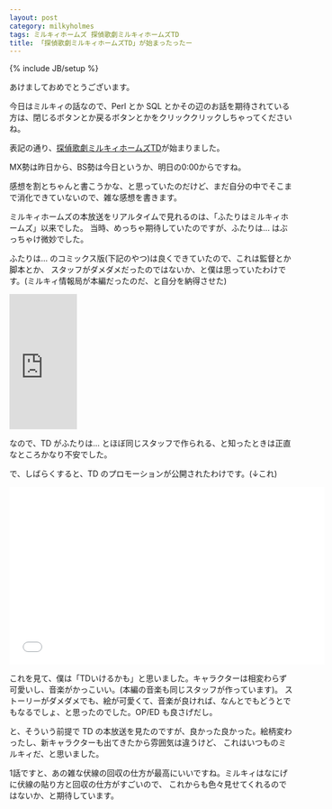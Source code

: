 ```yaml
---
layout: post
category: milkyholmes
tags: ミルキィホームズ 探偵歌劇ミルキィホームズTD
title: 「探偵歌劇ミルキィホームズTD」が始まったったー
---
```

{% include JB/setup %}

あけましておめでとうございます。

今日はミルキィの話なので、Perl とか SQL とかその辺のお話を期待されている方は、閉じるボタンとか戻るボタンとかをクリッククリックしちゃってくださいね。

表記の通り、[探偵歌劇ミルキィホームズTD](http://milky-holmes-anime.com/td/)が始まりました。

MX勢は昨日から、BS勢は今日というか、明日の0:00からですね。

感想を割とちゃんと書こうかな、と思っていたのだけど、まだ自分の中でそこまで消化できていないので、雑な感想を書きます。

ミルキィホームズの本放送をリアルタイムで見れるのは、「ふたりはミルキィホームズ」以来でした。
当時、めっちゃ期待していたのですが、ふたりは... はぶっちゃけ微妙でした。

ふたりは... のコミックス版(下記のやつ)は良くできていたので、これは監督とか脚本とか、
スタッフがダメダメだったのではないか、と僕は思っていたわけです。(ミルキィ情報局が本編だったのだ、と自分を納得させた)

<iframe src="http://rcm-fe.amazon-adsystem.com/e/cm?t=tsucchisblog-22&o=9&p=8&l=as1&asins=4048994085&ref=qf_sp_asin_til&fc1=000000&IS2=1&lt1=_blank&m=amazon&lc1=0000FF&bc1=000000&bg1=FFFFFF&f=ifr" style="width:120px;height:240px;" scrolling="no" marginwidth="0" marginheight="0" frameborder="0"></iframe>

なので、TD がふたりは... とほぼ同じスタッフで作られる、と知ったときは正直なところかなり不安でした。

で、しばらくすると、TD のプロモーションが公開されたわけです。(↓これ)

<iframe width="560" height="315" src="//www.youtube.com/embed/nGQ9nWVu8Us" frameborder="0" allowfullscreen></iframe>

これを見て、僕は「TDいけるかも」と思いました。キャラクターは相変わらず可愛いし、音楽がかっこいい。(本編の音楽も同じスタッフが作っています)。
ストーリーがダメダメでも、絵が可愛くて、音楽が良ければ、なんとでもどうとでもなるでしょ、と思ったのでした。OP/ED も良さげだし。

と、そういう前提で TD の本放送を見たのですが、良かった良かった。絵柄変わったし、新キャラクターも出てきたから雰囲気は違うけど、
これはいつものミルキィだ、と思いました。

1話ですと、あの雑な伏線の回収の仕方が最高にいいですね。ミルキィはなにげに伏線の貼り方と回収の仕方がすごいので、
これからも色々見せてくれるのではないか、と期待しています。
